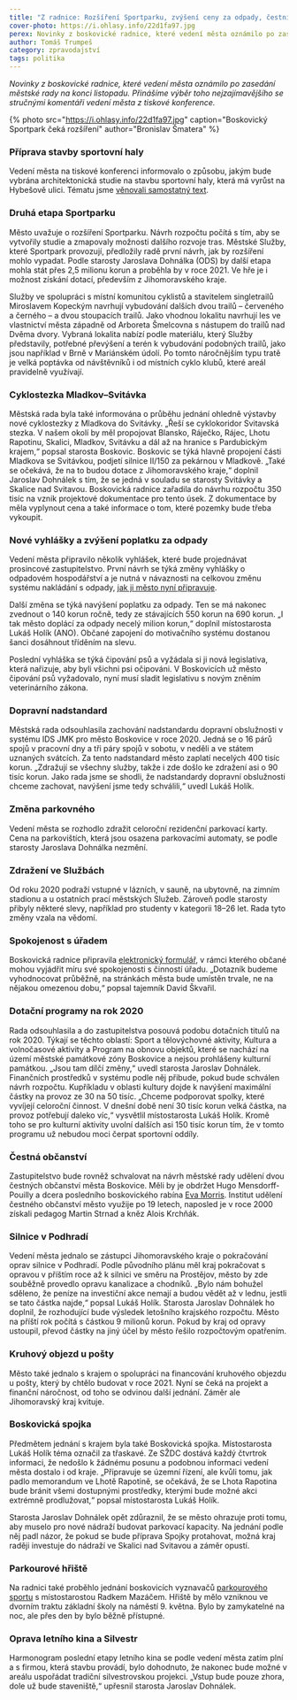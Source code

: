 ```yaml
---
title: "Z radnice: Rozšíření Sportparku, zvýšení ceny za odpady, čestní občané"
cover-photo: https://i.ohlasy.info/22d1fa97.jpg
perex: Novinky z boskovické radnice, které vedení města oznámilo po zasedání městské rady na konci listopadu.
author: Tomáš Trumpeš
category: zpravodajství
tags: politika
---
```


*Novinky z boskovické radnice, které vedení města oznámilo po zasedání městské rady na konci listopadu. Přinášíme výběr toho nejzajímavějšího se stručnými komentáři vedení města z tiskové konference.*

{% photo src="https://i.ohlasy.info/22d1fa97.jpg" caption="Boskovický Sportpark čeká rozšíření" author="Bronislav Šmatera" %}

### Příprava stavby sportovní haly

Vedení města na tiskové konferenci informovalo o způsobu, jakým bude vybrána architektonická studie na stavbu sportovní haly, která má vyrůst na Hybešově ulici. Tématu jsme [věnovali samostatný text](https://ohlasy.info/clanky/2019/11/hala-soutez.html).

### Druhá etapa Sportparku

Město uvažuje o rozšíření Sportparku. Návrh rozpočtu počítá s tím, aby se vytvořily studie a zmapovaly možnosti dalšího rozvoje tras. Městské Služby, které Sportpark provozují, předložily radě první návrh, jak by rozšíření mohlo vypadat. Podle starosty Jaroslava Dohnálka (ODS) by další etapa mohla stát přes 2,5 milionu korun a proběhla by v roce 2021. Ve hře je i možnost získání dotací, především z Jihomoravského kraje.

Služby ve spolupráci s místní komunitou cyklistů a stavitelem singletrailů Miroslavem Kopeckým navrhují vybudování dalších dvou trailů – červeného a černého – a dvou stoupacích trailů. Jako vhodnou lokalitu navrhují les ve vlastnictví města západně od Arboreta Šmelcovna s nástupem do trailů nad Dvěma dvory. Vybraná lokalita nabízí podle materiálu, který Služby představily, potřebné převýšení a terén k vybudování podobných trailů, jako jsou například v Brně v Mariánském údolí. Po tomto náročnějším typu tratě je velká poptávka od návštěvníků i od místních cyklo klubů, které areál pravidelně využívají.

### Cyklostezka Mladkov–Svitávka

Městská rada byla také informována o průběhu jednání ohledně výstavby nové cyklostezky z Mladkova do Svitávky. „Řeší se cyklokoridor Svitavská stezka. V našem okolí by měl propojovat Blansko, Ráječko, Rájec, Lhotu Rapotinu, Skalici, Mladkov, Svitávku a dál až na hranice s Pardubickým krajem,“ popsal starosta Boskovic. Boskovic se týká hlavně propojení části Mladkova se Svitávkou, podjetí silnice II/150 za pekárnou v Mladkově. „Také se očekává, že na to budou dotace z Jihomoravského kraje,“ doplnil Jaroslav Dohnálek s tím, že se jedná v souladu se starosty Svitávky a Skalice nad Svitavou. Boskovická radnice zařadila do návrhu rozpočtu 350 tisíc na vznik projektové dokumentace pro tento úsek. Z dokumentace by měla vyplynout cena a také informace o tom, které pozemky bude třeba vykoupit.

### Nové vyhlášky a zvýšení poplatku za odpady

Vedení města připravilo několik vyhlášek, které bude projednávat prosincové zastupitelstvo. První návrh se týká změny vyhlášky o odpadovém hospodářství a je nutná v návaznosti na celkovou změnu systému nakládání s odpady, [jak ji město nyní připravuje](https://ohlasy.info/clanky/2019/09/levnejsi-odpad.html).

Další změna se týká navýšení poplatku za odpady. Ten se má nakonec zvednout o 140 korun ročně, tedy ze stávajících 550 korun na 690 korun. „I tak město doplácí za odpady necelý milion korun,“ doplnil místostarosta Lukáš Holík (ANO). Občané zapojení do motivačního systému dostanou šanci dosáhnout tříděním na slevu.

Poslední vyhláška se týká čipování psů a vyžádala si ji nová legislativa, která nařizuje, aby byli všichni psi očipováni. V Boskovicích už město čipování psů vyžadovalo, nyní musí sladit legislativu s novým zněním veterinárního zákona.

### Dopravní nadstandard

Městská rada odsouhlasila zachování nadstandardu dopravní obslužnosti v systému IDS JMK pro město Boskovice v roce 2020. Jedná se o 16 párů spojů v pracovní dny a tři páry spojů v sobotu, v neděli a ve státem uznaných svátcích. Za tento nadstandard město zaplatí necelých 400 tisíc korun. „Zdražují se všechny služby, takže i zde došlo ke zdražení asi o 90 tisíc korun. Jako rada jsme se shodli, že nadstandardy dopravní obslužnosti chceme zachovat, navýšení jsme tedy schválili,“ uvedl Lukáš Holík.

### Změna parkovného

Vedení města se rozhodlo zdražit celoroční rezidenční parkovací karty. Cena na parkovištích, která jsou osazena parkovacími automaty, se podle starosty Jaroslava Dohnálka nezmění.

### Zdražení ve Službách

Od roku 2020 podraží vstupné v lázních, v sauně, na ubytovně, na zimním stadionu a u ostatních prací městských Služeb. Zároveň podle starosty přibyly některé slevy, například pro studenty v kategorii 18–26 let. Rada tyto změny vzala na vědomí.

### Spokojenost s úřadem

Boskovická radnice připravila [elektronický formulář](http://www.mojeanketa.cz/pruzkum/275799139/), v rámci kterého občané mohou vyjádřit míru své spokojenosti s činností úřadu. „Dotazník budeme vyhodnocovat průběžně, na stránkách města bude umístěn trvale, ne na nějakou omezenou dobu,“ popsal tajemník David Škvařil.

### Dotační programy na rok 2020

Rada odsouhlasila a do zastupitelstva posouvá podobu dotačních titulů na rok 2020. Týkají se těchto oblastí: Sport a tělovýchovné aktivity, Kultura a volnočasové aktivity a Program na obnovu objektů, které se nachází na území městské památkové zóny Boskovice a nejsou prohlášeny kulturní památkou. „Jsou tam dílčí změny,“ uvedl starosta Jaroslav Dohnálek. Finančních prostředků v systému podle něj přibude, pokud bude schválen návrh rozpočtu. Kupříkladu v oblasti kultury dojde k navýšení maximální částky na provoz ze 30 na 50 tisíc. „Chceme podporovat spolky, které vyvíjejí celoroční činnost. V dnešní době není 30 tisíc korun velká částka, na provoz potřebují daleko víc,“ vysvětlil místostarosta Lukáš Holík. Kromě toho se pro kulturní aktivity uvolní dalších asi 150 tisíc korun tím, že v tomto programu už nebudou moci čerpat sportovní oddíly.

### Čestná občanství

Zastupitelstvo bude rovněž schvalovat na návrh městské rady udělení dvou čestných občanství města Boskovice. Měli by je obdržet Hugo Mensdorff-Pouilly a dcera posledního boskovického rabína [Eva Morris](https://ohlasy.info/clanky/2019/10/rozhovor-patlokova.html). Institut udělení čestného občanství město využije po 19 letech, naposled je v roce 2000 získali pedagog Martin Strnad a kněz Alois Krchňák.

### Silnice v Podhradí

Vedení města jednalo se zástupci Jihomoravského kraje o pokračování oprav silnice v Podhradí. Podle původního plánu měl kraj pokračovat s opravou v příštím roce až k silnici ve směru na Prostějov, město by zde souběžně provedlo opravu kanalizace a chodníků. „Bylo nám bohužel sděleno, že peníze na investiční akce nemají a budou vědět až v lednu, jestli se tato částka najde,“ popsal Lukáš Holík. Starosta Jaroslav Dohnálek ho doplnil, že rozhodující bude výsledek letošního krajského rozpočtu. Město na příští rok počítá s částkou 9 milionů korun. Pokud by kraj od opravy ustoupil, převod částky na jiný účel by město řešilo rozpočtovým opatřením. 

### Kruhový objezd u pošty

Město také jednalo s krajem o spolupráci na financování kruhového objezdu u pošty, který by chtělo budovat v roce 2021. Nyní se čeká na projekt a finanční náročnost, od toho se odvinou další jednání. Záměr ale Jihomoravský kraj kvituje.

### Boskovická spojka

Předmětem jednání s krajem byla také Boskovická spojka. Místostarosta Lukáš Holík téma označil za třaskavé. Ze SŽDC dostává každý čtvrtrok informaci, že nedošlo k žádnému posunu a podobnou informaci vedení města dostalo i od kraje. „Připravuje se územní řízení, ale kvůli tomu, jak padlo memorandum ve Lhotě Rapotině, se očekává, že se Lhota Rapotina bude bránit všemi dostupnými prostředky, kterými bude možné akci extrémně prodlužovat,“ popsal místostarosta Lukáš Holík.

Starosta Jaroslav Dohnálek opět zdůraznil, že se město ohrazuje proti tomu, aby muselo pro nové nádraží budovat parkovací kapacity. Na jednání podle něj padl názor, že pokud se bude příprava Spojky protahovat, možná kraj raději investuje do nádraží ve Skalici nad Svitavou a záměr opustí.

### Parkourové hřiště

Na radnici také proběhlo jednání boskovicích vyznavačů [parkourového sportu](https://cs.wikipedia.org/wiki/Parkour) s místostarostou Radkem Mazáčem. Hřiště by mělo vzniknou ve dvorním traktu základní školy na náměstí 9. května. Bylo by zamykatelné na noc, ale přes den by bylo běžně přístupné.

### Oprava letního kina a Silvestr

Harmonogram poslední etapy letního kina se podle vedení města zatím plní a s firmou, která stavbu provádí, bylo dohodnuto, že nakonec bude možné v areálu uspořádat tradiční silvestrovskou projekci. „Vstup bude pouze zhora, dole už bude staveniště,“ upřesnil starosta Jaroslav Dohnálek.
